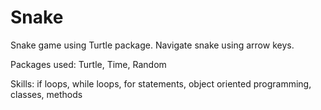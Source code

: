 # Snake
Snake game using Turtle package. Navigate snake using arrow keys.

Packages used: Turtle, Time, Random

Skills: if loops, while loops, for statements, object oriented programming, classes, methods

